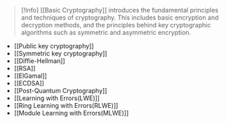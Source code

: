 > [!Info]
> [[Basic Cryptography]] introduces the fundamental principles and techniques of cryptography. This includes basic encryption and decryption methods, and the principles behind key cryptographic algorithms such as symmetric and asymmetric encryption.


- [[Public key cryptography]]
- [[Symmetric key cryptography]]
- [[Diffie-Hellman]]
- [[RSA]]
- [[ElGamal]]
- [[ECDSA]]
- [[Post-Quantum Cryptography]]
- [[Learning with Errors(LWE)]]
- [[Ring Learning with Errors(RLWE)]]
- [[Module Learning with Errors(MLWE)]]